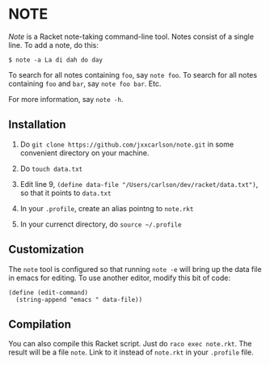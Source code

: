 # NOTE

_Note_ is a Racket note-taking command-line tool.
Notes consist of a single line. To add a note, do
this:

```
$ note -a La di dah do day
```

To search for all notes containing `foo`, say
`note foo`. To search for all notes containing
`foo` and `bar`, say `note foo bar`. Etc.

For more information, say `note -h`.

## Installation

1. Do `git clone https://github.com/jxxcarlson/note.git`
   in some convenient directory on your machine.

2. Do `touch data.txt`

3. Edit line 9, `(define data-file "/Users/carlson/dev/racket/data.txt")`,
   so that it points to `data.txt`

4. In your `.profile`, create an alias pointng to `note.rkt`

5. In your currenct directory, do `source ~/.profile`

## Customization

The `note` tool is configured so that running `note -e` will
bring up the data file in emacs for editing. To use another
editor, modify this bit of code:

```
(define (edit-command)
  (string-append "emacs " data-file))
```

## Compilation

You can also compile this Racket script. Just do `raco exec note.rkt`.
The result will be a file `note`. Link to it instead of `note.rkt`
in your `.profile` file.
